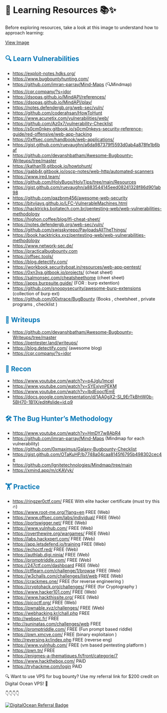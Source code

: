 # 🚀 Learning Resources 📚✨

Before exploring resources, take a look at this image to understand how to approach learning:

[View Image](https://github.com/soulvivek/Bug-Bounty-Resources/blob/main/cap.jpeg)

## <span style="color: #0077b6;">🔍 Learn Vulnerabilities</span>
 	
- https://exploit-notes.hdks.org/
- https://www.bugbountyhunting.com/
- https://github.com/imran-parray/Mind-Maps (🔍Mindmap)
- https://cqr.company/?s=idor
- https://dsopas.github.io/MindAPI/references/
- https://dsopas.github.io/MindAPI/play/
- https://notes.defendergb.org/web-sec/vuln/ 
- https://github.com/coderahsan/HowToHunt
- https://www.acunetix.com/vulnerabilities/web/
- https://github.com/Az0x7/vulnerability-Checklist 
- https://s0cm0nkey.gitbook.io/s0cm0nkeys-security-reference-guide/red-offensive/web-app-hacking 
- https://0xffsec.com/handbook/web-applications/
- https://gist.github.com/ruevaughn/a6da987379f5593d0ab4a878fe1b6baf 
- https://github.com/devanshbatham/Awesome-Bugbounty-Writeups/tree/master 
- https://kathan19.gitbook.io/howtohunt/ 
- https://gabb4r.gitbook.io/oscp-notes/web-http/automated-scanners 
- https://www.ired.team/ 
- https://github.com/HolyBugx/HolyTips/tree/main/Resources 
- https://gist.github.com/ruevaughn/a883544145eed08241328f86d901ab98 
- https://github.com/qazbnm456/awesome-web-security 
- https://bitvijays.github.io/LFC-VulnerableMachines.html 
- https://hacktricks.boitatech.com.br/pentesting-web/web-vulnerabilities-methodology 
- https://highon.coffee/blog/lfi-cheat-sheet/ 
- https://notes.defendergb.org/web-sec/vuln/
- https://github.com/swisskyrepo/PayloadsAllTheThings/ 
- https://book.hacktricks.xyz/pentesting-web/web-vulnerabilities-methodology 
- https://www.network-sec.de/
- https://practicalbugbounty.com
- https://offsec.tools/
- https://blog.detectify.com/
- https://workbook.securityboat.in/resources/web-app-pentest/
- https://0xn3va.gitbook.io/projects/ (cheat sheet)
- https://salmonsec.com/cheatsheethome (cheet sheet)
- https://apps.burpsuite.guide/ (FOR : burp extention)
- https://github.com/snoopysecurity/awesome-burp-extensions (collection of burp ext)
- https://github.com/00xtrace/BugBounty (Books , cheetsheet , private programs , checklist )

## <span style="color: #0077b6;">📝 Writeups</span>

- https://github.com/devanshbatham/Awesome-Bugbounty-Writeups/tree/master 
- https://pentester.land/writeups/
- https://blog.detectify.com/       (awesome blog)
- https://cqr.company/?s=idor       

## <span style="color: #0077b6;">🔎 Recon</span>

- https://www.youtube.com/watch?v=p4JgIu1mceI 
- https://www.youtube.com/watch?v=SYExiynPEKM 
- https://www.youtube.com/watch?v=IbdEoocfEmE
- https://docs.google.com/presentation/d/1AA0gX2-SI_9ErTkBhtW0b-5BH70-1B1X/edit#slide=id.p9

## <span style="color: #0077b6;">🛠️ The Bug Hunter’s Methodology</span>

- https://www.youtube.com/watch?v=HmDY7w8AbR4
- https://github.com/imran-parray/Mind-Maps (Mindmap for each vulnerability)
- https://github.com/0xmaximus/Galaxy-Bugbounty-Checklist
- https://gist.github.com/OTaKuHP/b7748a04caa8145f6795b498302cec4e
- https://github.com/Ignitetechnologies/Mindmap/tree/main
- https://xmind.app/m/cKAVyk/

## <span style="color: #0077b6;">🏋️ Practice</span>

- https://ringzer0ctf.com/                   FREE With elite hacker certificate (must try this 🔥) 
- https://www.root-me.org/?lang=en           FREE  (Web)
- https://www.offsec.com/labs/individual/    FREE  (Web)
- https://portswigger.net/                   FREE  (Web)
- https://www.vulnhub.com/                   FREE  (Web)
- https://overthewire.org/wargames/          FREE  (Web)
- https://labs.hackxpert.com/                FREE  (Web)
- https://app.letsdefend.io/training         FREE  (Web)
- https://echoctf.red/                       FREE  (Web)
- https://authlab.digi.ninja/                FREE  (Web)
- https://promptriddle.com/                  FREE  (Web)
- https://247ctf.com/dashboard               FREE  (Web)
- https://ctflearn.com/challenge/1/browse    FREE  (Web)
- https://w3challs.com/challenges/list/web   FREE  (Web)
- https://crackmes.one/                      FREE  (for reverse engineering )
- https://cryptohack.org/challenges/         FREE  (for Cryptography )
- https://www.hacker101.com/                 FREE  (Web)
- https://www.hackthissite.org/              FREE  (Web)
- https://picoctf.org/                       FREE  (Web)
- https://pwnable.xyz/challenges/            FREE  (Web)
- https://webhacking.kr/chall.php            FREE
- http://websec.fr/                          FREE
- http://suninatas.com/challenges/web        FREE
- https://promptriddle.com/                  FREE (Fun prompt based riddle)
- https://pwn.xmcve.com/                     FREE (binary exploitaion )
- http://reversing.kr/index.php              FREE (reverse eng)
- https://www.vulnhub.com/                   FREE (vm based pentesting platform )
- https://pwn.tn/                            FREE
- https://enigmes-a-thematiques.fr/front/categorie/7 
- https://www.hackthebox.com/                PAID 
- https://tryhackme.com/login                PAID
 
🔍 Want to use VPS for bug bounty? Use my referral link for $200 credit on Digital Ocean VPS! 🚀

👇👇👇👇

[![DigitalOcean Referral Badge](https://web-platforms.sfo2.cdn.digitaloceanspaces.com/WWW/Badge%201.svg)](https://www.digitalocean.com/?refcode=7274a627b48b&utm_campaign=Referral_Invite&utm_medium=Referral_Program&utm_source=badge)

